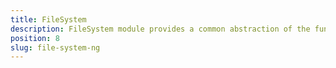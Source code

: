 ```yaml
---
title: FileSystem
description: FileSystem module provides a common abstraction of the functionality responsible for accessing and modifing files and Folders in a NativeScript Angular application. This module provides methods allowing creating,  updating, deleting and finding a path for specific FIles and Folders.
position: 8
slug: file-system-ng
---
```

